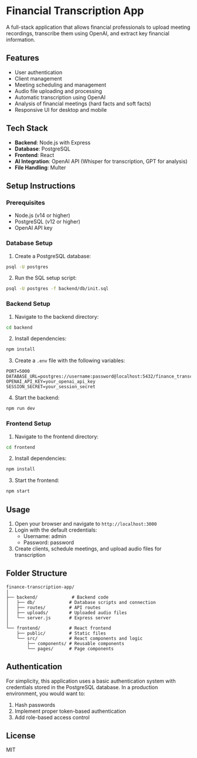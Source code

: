 # Financial Transcription App

A full-stack application that allows financial professionals to upload meeting recordings, transcribe them using OpenAI, and extract key financial information.

## Features

- User authentication
- Client management
- Meeting scheduling and management
- Audio file uploading and processing
- Automatic transcription using OpenAI
- Analysis of financial meetings (hard facts and soft facts)
- Responsive UI for desktop and mobile

## Tech Stack

- **Backend**: Node.js with Express
- **Database**: PostgreSQL
- **Frontend**: React
- **AI Integration**: OpenAI API (Whisper for transcription, GPT for analysis)
- **File Handling**: Multer

## Setup Instructions

### Prerequisites

- Node.js (v14 or higher)
- PostgreSQL (v12 or higher)
- OpenAI API key

### Database Setup

1. Create a PostgreSQL database:

```bash
psql -U postgres
```

2. Run the SQL setup script:

```bash
psql -U postgres -f backend/db/init.sql
```

### Backend Setup

1. Navigate to the backend directory:

```bash
cd backend
```

2. Install dependencies:

```bash
npm install
```

3. Create a `.env` file with the following variables:

```
PORT=5000
DATABASE_URL=postgres://username:password@localhost:5432/finance_transcription
OPENAI_API_KEY=your_openai_api_key
SESSION_SECRET=your_session_secret
```

4. Start the backend:

```bash
npm run dev
```

### Frontend Setup

1. Navigate to the frontend directory:

```bash
cd frontend
```

2. Install dependencies:

```bash
npm install
```

3. Start the frontend:

```bash
npm start
```

## Usage

1. Open your browser and navigate to `http://localhost:3000`
2. Login with the default credentials:
   - Username: admin
   - Password: password
3. Create clients, schedule meetings, and upload audio files for transcription

## Folder Structure

```
finance-transcription-app/
│
├── backend/             # Backend code
│   ├── db/             # Database scripts and connection
│   ├── routes/         # API routes
│   ├── uploads/        # Uploaded audio files
│   └── server.js       # Express server
│
└── frontend/           # React frontend
    ├── public/         # Static files
    └── src/            # React components and logic
        ├── components/ # Reusable components
        └── pages/      # Page components
```

## Authentication

For simplicity, this application uses a basic authentication system with credentials stored in the PostgreSQL database. In a production environment, you would want to:

1. Hash passwords
2. Implement proper token-based authentication
3. Add role-based access control

## License

MIT